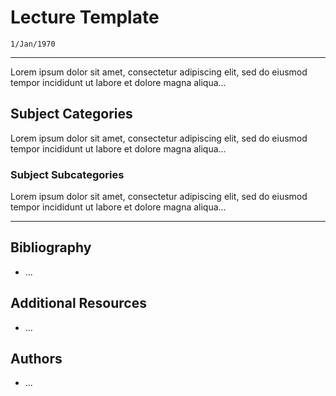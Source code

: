 <!--!v0.0
This is the template for itesm-missing-semester lectures.

Comments beginning with <!--! represent hints and explanations. These comments
MUST BE REMOVED in the uploaded lectures. CLEAN_TEMPLATE.md contains the
template with the '<!--!' comments removed.

The template version follows the format MAJOR.MINOR.

MAJOR version changes indicate structural changes to the lecture template.
MINOR version changes are non-structural updates, like typos or rewording of
the explanations.
-->

<!--! metadata used for revisions and administration -->
<!-- METADATA -->

<!--! template version the lecture is based on -->
<!-- based on template v0.0 -->

<!--! list of the objectives that the lecture covers -->
<!-- Objectives
- Define the structure that lectures must adhere to.
- Explain each part of the structure of a lecture.
-->

<!--! title of the lecture -->
# Lecture Template

<!--! last modification date in day/month/year -->
`1/Jan/1970`

--------------------------------------------------------------------------------

Lorem ipsum dolor sit amet, consectetur adipiscing elit, sed do eiusmod tempor
incididunt ut labore et dolore magna aliqua...

<!--! categories must be formatted with '##' -->
## Subject Categories

Lorem ipsum dolor sit amet, consectetur adipiscing elit, sed do eiusmod tempor
incididunt ut labore et dolore magna aliqua...

<!--! subsequent subcategories must be formatted with an additional '#' -->
### Subject Subcategories

Lorem ipsum dolor sit amet, consectetur adipiscing elit, sed do eiusmod tempor
incididunt ut labore et dolore magna aliqua...

--------------------------------------------------------------------------------

<!--! list of resources the lectuer is based on -->
## Bibliography

- ...

<!--! list of additional resources related to the subject -->
## Additional Resources

- ...

<!--!
list of authors and mentions, intended only for the authors of the content of
the lectures, not for authors of corrections. Authors must be listed with their
desired name and github user, such as 'Author @github_user'
-->
## Authors

- ...
